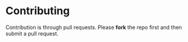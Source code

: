# Contributing

Contribution is through pull requests.
Please **fork** the repo first and then submit a pull request.
